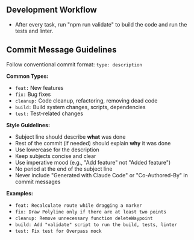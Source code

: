 ## Development Workflow

- After every task, run "npm run validate" to build the code and run the tests
  and linter.

## Commit Message Guidelines

Follow conventional commit format: `type: description`

**Common Types:**

- `feat:` New features
- `fix:` Bug fixes
- `cleanup:` Code cleanup, refactoring, removing dead code
- `build:` Build system changes, scripts, dependencies
- `test:` Test-related changes

**Style Guidelines:**

- Subject line should describe **what** was done
- Rest of the commit (if needed) should explain **why** it was done
- Use lowercase for the description
- Keep subjects concise and clear
- Use imperative mood (e.g., "Add feature" not "Added feature")
- No period at the end of the subject line
- Never include "Generated with Claude Code" or "Co-Authored-By" in commit
  messages

**Examples:**

- `feat: Recalculate route while dragging a marker`
- `fix: Draw Polyline only if there are at least two points`
- `cleanup: Remove unnecessary function deleteWaypoint`
- `build: Add "validate" script to run the build, tests, linter`
- `test: Fix test for Overpass mock`
